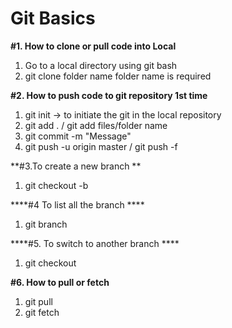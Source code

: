 # Git Basics 

**#1. How to clone or pull code into Local**
1. Go to a local directory using git bash 
2. git clone <clone-link> folder name
	folder name is required
	
**#2.	How to push code to git repository 1st time**
1. git init -> to initiate the git in the local repository
2. git add . / git add files/folder name
3. git commit -m "Message"
4. git push -u origin master / git push -f 

**#3.To create a new branch **
1. git checkout -b <Newbranchname>

****#4	To list all the branch ****
1. git branch 

****#5. To switch to another branch ****
1. git checkout <branchName>

****#6. How to pull or fetch****
1. git pull 
2. git fetch 
